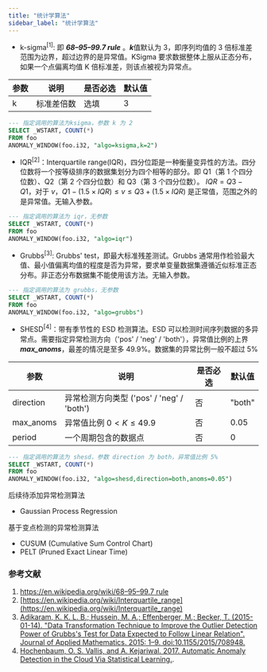 ```yaml
---
title: "统计学算法"
sidebar_label: "统计学算法"
---
```


- k-sigma<sup>[1]</sup>: 即 ***68–95–99.7 rule*** 。***k***值默认为 3，即序列均值的 3 倍标准差范围为边界，超过边界的是异常值。KSigma 要求数据整体上服从正态分布，如果一个点偏离均值 K 倍标准差，则该点被视为异常点。

| 参数  | 说明    | 是否必选 | 默认值 |
| --- | ----- | ---- | --- |
| k   | 标准差倍数 | 选填   | 3   |

```SQL
--- 指定调用的算法为ksigma，参数 k 为 2
SELECT _WSTART, COUNT(*)
FROM foo
ANOMALY_WINDOW(foo.i32, "algo=ksigma,k=2")
```

- IQR<sup>[2]</sup>：Interquartile range(IQR)，四分位距是一种衡量变异性的方法。四分位数将一个按等级排序的数据集划分为四个相等的部分。即 Q1（第 1 个四分位数）、Q2（第 2 个四分位数）和 Q3（第 3 个四分位数）。 $IQR=Q3-Q1$，对于 $v$，$Q1-(1.5 \times IQR) \le v \le Q3+(1.5 \times IQR)$ 是正常值，范围之外的是异常值。无输入参数。

```SQL
--- 指定调用的算法为 iqr，无参数
SELECT _WSTART, COUNT(*)
FROM foo
ANOMALY_WINDOW(foo.i32, "algo=iqr")
```

- Grubbs<sup>[3]</sup>: Grubbs' test，即最大标准残差测试。Grubbs 通常用作检验最大值、最小值偏离均值的程度是否为异常，要求单变量数据集遵循近似标准正态分布。非正态分布数据集不能使用该方法。无输入参数。

```SQL
--- 指定调用的算法为 grubbs，无参数
SELECT _WSTART, COUNT(*)
FROM foo
ANOMALY_WINDOW(foo.i32, "algo=grubbs")
```

- SHESD<sup>[4]</sup>：带有季节性的 ESD 检测算法。ESD 可以检测时间序列数据的多异常点。需要指定异常检测方向（'pos' / 'neg' / 'both'），异常值比例的上界***max_anoms***，最差的情况是至多 49.9%。数据集的异常比例一般不超过 5%

| 参数        | 说明                               | 是否必选 | 默认值    |
| --------- | -------------------------------- | ---- | ------ |
| direction | 异常检测方向类型 ('pos' / 'neg' / 'both') | 否    | "both" |
| max_anoms | 异常值比例 $0 < K \le 49.9$           | 否    | 0.05   |
| period    | 一个周期包含的数据点                       | 否    | 0      |

```SQL
--- 指定调用的算法为 shesd，参数 direction 为 both，异常值比例 5%
SELECT _WSTART, COUNT(*)
FROM foo
ANOMALY_WINDOW(foo.i32, "algo=shesd,direction=both,anoms=0.05")
```

后续待添加异常检测算法

- Gaussian Process Regression

基于变点检测的异常检测算法  

- CUSUM (Cumulative Sum Control Chart)
- PELT (Pruned Exact Linear Time)

### 参考文献

1. [https://en.wikipedia.org/wiki/68–95–99.7 rule](https://en.wikipedia.org/wiki/68%E2%80%9395%E2%80%9399.7_rule)
2. [https://en.wikipedia.org/wiki/Interquartile_range](https://en.wikipedia.org/wiki/Interquartile_range)
3. [Adikaram, K. K. L. B.; Hussein, M. A.; Effenberger, M.; Becker, T. (2015-01-14). "Data Transformation Technique to Improve the Outlier Detection Power of Grubbs's Test for Data Expected to Follow Linear Relation". Journal of Applied Mathematics. 2015: 1–9. doi:10.1155/2015/708948.](https://onlinelibrary.wiley.com/doi/epdf/10.1155/2015/708948)
4. [Hochenbaum, O. S. Vallis, and A. Kejariwal. 2017. Automatic Anomaly Detection in the Cloud Via Statistical Learning.](https://arxiv.org/abs/1704.07706).
